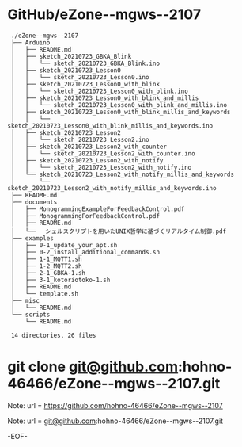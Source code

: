 # GitHub/eZone--mgws--2107

     ./eZone--mgws--2107
     ├── Arduino
     │   ├── README.md
     │   ├── sketch_20210723_GBKA_Blink
     │   │   └── sketch_20210723_GBKA_Blink.ino
     │   ├── sketch_20210723_Lesson0
     │   │   └── sketch_20210723_Lesson0.ino
     │   ├── sketch_20210723_Lesson0_with_blink
     │   │   └── sketch_20210723_Lesson0_with_blink.ino
     │   ├── sketch_20210723_Lesson0_with_blink_and_millis
     │   │   └── sketch_20210723_Lesson0_with_blink_and_millis.ino
     │   ├── sketch_20210723_Lesson0_with_blink_millis_and_keywords
     │   │   └── sketch_20210723_Lesson0_with_blink_millis_and_keywords.ino
     │   ├── sketch_20210723_Lesson2
     │   │   └── sketch_20210723_Lesson2.ino
     │   ├── sketch_20210723_Lesson2_with_counter
     │   │   └── sketch_20210723_Lesson2_with_counter.ino
     │   ├── sketch_20210723_Lesson2_with_notify
     │   │   └── sketch_20210723_Lesson2_with_notify.ino
     │   └── sketch_20210723_Lesson2_with_notify_millis_and_keywords
     │       └── sketch_20210723_Lesson2_with_notify_millis_and_keywords.ino
     ├── README.md
     ├── documents
     │   ├── MonogrammingExampleForFeedbackControl.pdf
     │   ├── MonogrammingForFeedbackControl.pdf
     │   ├── README.md
     │   └── 　シェルスクリプトを用いたUNIX哲学に基づくリアルタイム制御.pdf
     ├── examples
     │   ├── 0-1_update_your_apt.sh
     │   ├── 0-2_install_additional_commands.sh
     │   ├── 1-1_MQTT1.sh
     │   ├── 1-2_MQTT2.sh
     │   ├── 2-1_GBKA-1.sh
     │   ├── 3-1_kotoriotoko-1.sh
     │   ├── README.md
     │   └── template.sh
     ├── misc
     │   └── README.md
     └── scripts
         └── README.md
     
     14 directories, 26 files

# git clone git@github.com:hohno-46466/eZone--mgws--2107.git    

Note: 	url = https://github.com/hohno-46466/eZone--mgws--2107

Note:   url = git@github.com:hohno-46466/eZone--mgws--2107.git

-EOF-
